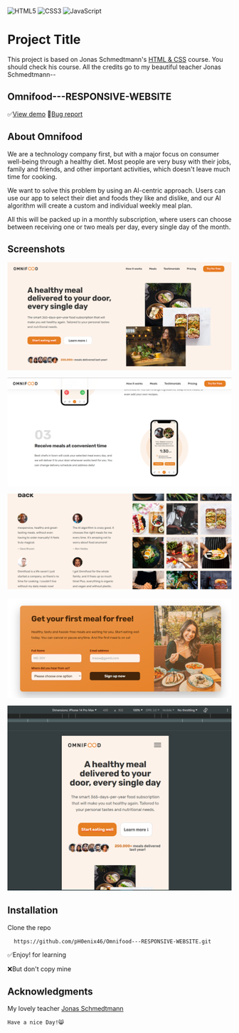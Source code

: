 ![HTML5](https://img.shields.io/badge/html5-%23E34F26.svg?style=for-the-badge&logo=html5&logoColor=white) ![CSS3](https://img.shields.io/badge/css3-%231572B6.svg?style=for-the-badge&logo=css3&logoColor=white) ![JavaScript](https://img.shields.io/badge/javascript-%23F7DF1E.svg?style=for-the-badge&logo=javascript&logoColor=black)

# Project Title

This project is based on Jonas Schmedtmann's [HTML & CSS](https://www.udemy.com/user/jonasschmedtmann/) course. You should check his course. All the credits go to my beautiful teacher Jonas Schmedtmann--

## Omnifood---RESPONSIVE-WEBSITE

✅[View demo](https://ph0enix46.github.io/Omnifood---RESPONSIVE-WEBSITE/) 🐛[Bug report](https://github.com/pH0enix46/Omnifood---RESPONSIVE-WEBSITE/issues)


## About Omnifood
We are a technology company first, but with a major focus on consumer well-being through a healthy diet. Most people are very busy with their jobs, family and friends, and other important activities, which doesn't leave much time for cooking. 

We want to solve this problem by using an AI-centric approach. Users can use our app to select their diet and foods they like and dislike, and our AI algorithm will create a custom and individual weekly meal plan. 

All this will be packed up in a monthly subscription, where users can choose between receiving one or two meals per day, every single day of the month.

## Screenshots
![Demo 1](img/demo-pic/1.png)

![Demo 2](img/demo-pic/2.png)

![Demo 3](img/demo-pic/3.png)

![Demo 4](img/demo-pic/4.png)

![Demo 5](img/demo-pic/5.png)
## Installation

Clone the repo
```
  https://github.com/pH0enix46/Omnifood---RESPONSIVE-WEBSITE.git
```
✅Enjoy! for learning 

❌But don't copy mine
## Acknowledgments
My lovely teacher [Jonas Schmedtmann](https://github.com/jonasschmedtmann)


```
Have a nice Day!😸
```
